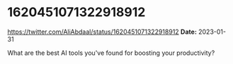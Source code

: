 # 1620451071322918912
https://twitter.com/AliAbdaal/status/1620451071322918912
**Date:** 2023-01-31

What are the best AI tools you've found for boosting your productivity?
